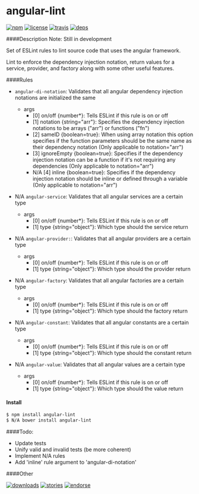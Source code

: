 angular-lint
===========
[![npm](http://img.shields.io/npm/v/angular-lint.svg)](https://www.npmjs.org/package/angular-lint)
[![license](http://img.shields.io/badge/license-MIT-blue.svg)](https://github.com/Nate-Wilkins/angular-lint/blob/master/LICENSE-MIT)
[![travis](https://travis-ci.org/Nate-Wilkins/angular-lint.png)](https://travis-ci.org/Nate-Wilkins/angular-lint)
[![deps](https://david-dm.org/nate-wilkins/angular-lint.png)](https://david-dm.org/nate-wilkins/angular-lint)

####Description
Note: Still in development

Set of ESLint rules to lint source code that uses the angular framework.

Lint to enforce the dependency injection notation, return values for a service, provider, and factory along with some other useful features.

####Rules
- `angular-di-notation`: Validates that all angular dependency injection notations are initialized the same
	- args
		- [0] on/off {number*}: Tells ESLint if this rule is on or off
		- [1] notation {string="arr"}: Specifies the dependency injection notations to be arrays ("arr") or functions ("fn")
		- [2] sameID {boolean=true}: When using array notation this option specifies if the function parameters should be the same name as their dependency notation (Only applicable to notation="arr")
		- [3] ignoreEmpty {boolean=true}: Specifies if the dependency injection notation can be a function if it's not requiring any dependencies (Only applicable to notation="arr")
		- N/A [4] inline {boolean=true}: Specifies if the dependency injection notation should be inline or defined through a variable (Only applicable to notation="arr")

- N/A `angular-service`: Validates that all angular services are a certain type
	- args
		- [0] on/off {number*}: Tells ESLint if this rule is on or off
		- [1] type {string="object"}: Which type should the service return

- N/A `angular-provider:`: Validates that all angular providers are a certain type
	- args
		- [0] on/off {number*}: Tells ESLint if this rule is on or off
		- [1] type {string="object"}: Which type should the provider return

- N/A `angular-factory`: Validates that all angular factories are a certain type
	- args
		- [0] on/off {number*}: Tells ESLint if this rule is on or off
		- [1] type {string="object"}: Which type should the factory return

- N/A `angular-constant`: Validates that all angular constants are a certain type
	- args
		- [0] on/off {number*}: Tells ESLint if this rule is on or off
		- [1] type {string="object"}: Which type should the constant return

- N/A `angular-value`: Validates that all angular values are a certain type
	- args
		- [0] on/off {number*}: Tells ESLint if this rule is on or off
		- [1] type {string="object"}: Which type should the value return

#### Install

```bash
$ npm install angular-lint
$ N/A bower install angular-lint
```

####Todo:
- Update tests
- Unify valid and invalid tests (be more coherent)
- Implement N/A rules
- Add 'inline' rule argument to 'angular-di-notation'

####Other

[![downloads](http://img.shields.io/npm/dm/angular-lint.svg)](https://www.npmjs.org/package/angular-lint)
[![stories](https://badge.waffle.io/Nate-Wilkins/angular-lint.png)](http://waffle.io/nate-wilkins/angular-lint)
[![endorse](https://api.coderwall.com/Nate-Wilkins/endorsecount.png)](https://coderwall.com/Nate-Wilkins)
